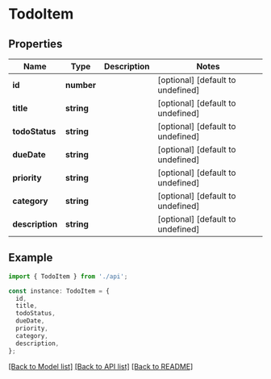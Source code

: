 # TodoItem

## Properties

| Name            | Type       | Description | Notes                             |
| --------------- | ---------- | ----------- | --------------------------------- |
| **id**          | **number** |             | [optional] [default to undefined] |
| **title**       | **string** |             | [optional] [default to undefined] |
| **todoStatus**  | **string** |             | [optional] [default to undefined] |
| **dueDate**     | **string** |             | [optional] [default to undefined] |
| **priority**    | **string** |             | [optional] [default to undefined] |
| **category**    | **string** |             | [optional] [default to undefined] |
| **description** | **string** |             | [optional] [default to undefined] |

## Example

```typescript
import { TodoItem } from './api';

const instance: TodoItem = {
  id,
  title,
  todoStatus,
  dueDate,
  priority,
  category,
  description,
};
```

[[Back to Model list]](../README.md#documentation-for-models) [[Back to API list]](../README.md#documentation-for-api-endpoints) [[Back to README]](../README.md)
